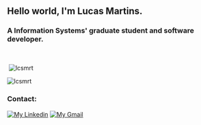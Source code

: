 <h2 align="left">Hello world, I'm Lucas Martins.</h2>
<h3 align="left">A Information Systems' graduate student and software developer.</h3>

<br>
<p>&nbsp;<img align="center" src="https://github-readme-stats.vercel.app/api?username=lcsmrt&theme=github_dark&count_private=false&show_icons=true&locale=en" alt="lcsmrt" /></p>

<p><img align="center" src="https://github-readme-stats.vercel.app/api/top-langs?username=lcsmrt&theme=github_dark&show_icons=true&locale=en&layout=compact" alt="lcsmrt" /></p>

<h3 align="left">Contact:</h3>
<p align="left">
  <a href="https://linkedin.com/in/lcsmrt" target="blank"><img align="center" src="https://img.shields.io/badge/LinkedIn-0077B5?style=for-the-badge&logo=linkedin&logoColor=white" alt="My Linkedin"/></a>
  <a href="mailto:lcsmrtakd@gmail.com" target="blank"> <img align="center" src="https://img.shields.io/badge/Gmail-D14836?style=for-the-badge&logo=gmail&logoColor=white" alt="My Gmail"/></a>
</p>
